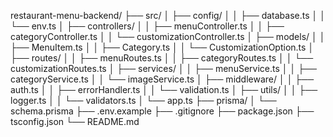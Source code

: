 restaurant-menu-backend/
├── src/
│   ├── config/
│   │   ├── database.ts
│   │   └── env.ts
│   ├── controllers/
│   │   ├── menuController.ts
│   │   ├── categoryController.ts
│   │   └── customizationController.ts
│   ├── models/
│   │   ├── MenuItem.ts
│   │   ├── Category.ts
│   │   └── CustomizationOption.ts
│   ├── routes/
│   │   ├── menuRoutes.ts
│   │   ├── categoryRoutes.ts
│   │   └── customizationRoutes.ts
│   ├── services/
│   │   ├── menuService.ts
│   │   ├── categoryService.ts
│   │   └── imageService.ts
│   ├── middleware/
│   │   ├── auth.ts
│   │   ├── errorHandler.ts
│   │   └── validation.ts
│   ├── utils/
│   │   ├── logger.ts
│   │   └── validators.ts
│   └── app.ts
├── prisma/
│   └── schema.prisma
├── .env.example
├── .gitignore
├── package.json
├── tsconfig.json
└── README.md
